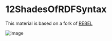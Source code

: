 # 12ShadesOfRDFSyntax

This material is based on a fork of [REBEL](https://github.com/Babelscape/rebel/tree/main)

![image]([assets/mon-image.jpg](https://github.com/datalogism/12ShadesOfRDFSyntax/blob/main/Screenshot%20from%202024-02-16%2016-49-51.png))
